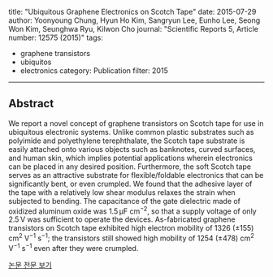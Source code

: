 title: "Ubiquitous Graphene Electronics on Scotch Tape"
date: 2015-07-29
author: Yoonyoung Chung, Hyun Ho Kim, Sangryun Lee, Eunho Lee, Seong Won Kim, Seunghwa Ryu, Kilwon Cho
journal: "Scientific Reports 5, Article number: 12575 (2015)"
tags:
- graphene transistors
- ubiquitos
- electronics
category: Publication
filter: 2015
---

## Abstract

<p>We report a novel concept of graphene transistors on Scotch tape for use in ubiquitous electronic systems. Unlike common plastic substrates such as polyimide and polyethylene terephthalate, the Scotch tape substrate is easily attached onto various objects such as banknotes, curved surfaces, and human skin, which implies potential applications wherein electronics can be placed in any desired position. Furthermore, the soft Scotch tape serves as an attractive substrate for flexible/foldable electronics that can be significantly bent, or even crumpled. We found that the adhesive layer of the tape with a relatively low shear modulus relaxes the strain when subjected to bending. The capacitance of the gate dielectric made of oxidized aluminum oxide was 1.5&thinsp;μF cm<sup>−2</sup>, so that a supply voltage of only 2.5&thinsp;V was sufficient to operate the devices. As-fabricated graphene transistors on Scotch tape exhibited high electron mobility of 1326 (±155) cm<sup>2</sup> V<sup>−1</sup> s<sup>−1</sup>; the transistors still showed high mobility of 1254 (±478) cm<sup>2</sup> V<sup>−1</sup> s<sup>−1</sup> even after they were crumpled.</p>


[논문 전문 보기](https://www.nature.com/articles/srep12575)
